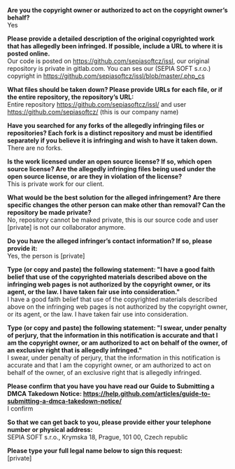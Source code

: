 **Are you the copyright owner or authorized to act on the copyright owner’s behalf?**   
Yes

**Please provide a detailed description of the original copyrighted work that has allegedly been infringed. If possible, include a URL to where it is posted online.**   
Our code is posted on https://github.com/sepiasoftcz/issl, our original repository is private in gitlab.com. You can ses our (SEPIA SOFT s.r.o.) copyright in https://github.com/sepiasoftcz/issl/blob/master/.php_cs  

**What files should be taken down? Please provide URLs for each file, or if the entire repository, the repository’s URL:**   
Entire repository https://github.com/sepiasoftcz/issl/ and user https://github.com/sepiasoftcz/ (this is our company name)  

**Have you searched for any forks of the allegedly infringing files or repositories? Each fork is a distinct repository and must be identified separately if you believe it is infringing and wish to have it taken down.**   
There are no forks.  

**Is the work licensed under an open source license? If so, which open source license? Are the allegedly infringing files being used under the open source license, or are they in violation of the license?**   
This is private work for our client.  

**What would be the best solution for the alleged infringement? Are there specific changes the other person can make other than removal? Can the repository be made private?**   
No, repository cannot be maked private, this is our source code and user [private] is not our collaborator anymore.

**Do you have the alleged infringer’s contact information? If so, please provide it:**   
Yes, the person is [private]

**Type (or copy and paste) the following statement: "I have a good faith belief that use of the copyrighted materials described above on the infringing web pages is not authorized by the copyright owner, or its agent, or the law. I have taken fair use into consideration."**   
I have a good faith belief that use of the copyrighted materials described above on the infringing web pages is not authorized by the copyright owner, or its agent, or the law. I have taken fair use into consideration.

**Type (or copy and paste) the following statement: "I swear, under penalty of perjury, that the information in this notification is accurate and that I am the copyright owner, or am authorized to act on behalf of the owner, of an exclusive right that is allegedly infringed."**   
I swear, under penalty of perjury, that the information in this notification is accurate and that I am the copyright owner, or am authorized to act on behalf of the owner, of an exclusive right that is allegedly infringed.

**Please confirm that you have you have read our Guide to Submitting a DMCA Takedown Notice: https://help.github.com/articles/guide-to-submitting-a-dmca-takedown-notice/**   
I confirm

**So that we can get back to you, please provide either your telephone number or physical address:**   
SEPIA SOFT s.r.o., Krymska 18, Prague, 101 00, Czech republic

**Please type your full legal name below to sign this request:**   
[private]
